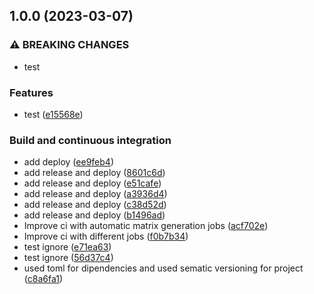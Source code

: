 ## 1.0.0 (2023-03-07)


### ⚠ BREAKING CHANGES

* test

### Features

* test ([e15568e](https://github.com/AndreaBrighi/testCIAndroid/commit/e15568e4249d8b10010d2984b5a59167786c5d85))


### Build and continuous integration

* add deploy ([ee9feb4](https://github.com/AndreaBrighi/testCIAndroid/commit/ee9feb4f8e382bc7c42c290682d3b4f8fa72f2df))
* add release and deploy ([8601c6d](https://github.com/AndreaBrighi/testCIAndroid/commit/8601c6d37f115e17d1322c379c545d61d19db5cf))
* add release and deploy ([e51cafe](https://github.com/AndreaBrighi/testCIAndroid/commit/e51cafef065428c932f9d9604d709dcb31e399a1))
* add release and deploy ([a3936d4](https://github.com/AndreaBrighi/testCIAndroid/commit/a3936d44e90282a4f3feafc6f54583771108cf0e))
* add release and deploy ([c38d52d](https://github.com/AndreaBrighi/testCIAndroid/commit/c38d52d3960feafb67a834aac7b7796447e58352))
* add release and deploy ([b1496ad](https://github.com/AndreaBrighi/testCIAndroid/commit/b1496adf5c17c0e157a40f47acc13ae720861879))
* Improve ci with automatic matrix generation jobs ([acf702e](https://github.com/AndreaBrighi/testCIAndroid/commit/acf702e387455b6056a6e8e18a5deb7b48115f83))
* Improve ci with different jobs ([f0b7b34](https://github.com/AndreaBrighi/testCIAndroid/commit/f0b7b34270e6a40a9fd7286ad62498e19849a6e9))
* test ignore ([e71ea63](https://github.com/AndreaBrighi/testCIAndroid/commit/e71ea63e52de6c08cb57847caa846a5685bb9dbd))
* test ignore ([56d37c4](https://github.com/AndreaBrighi/testCIAndroid/commit/56d37c469dd32cda8fc1b343d071b4cd85cfb224))
* used toml for dipendencies and used sematic versioning for project ([c8a6fa1](https://github.com/AndreaBrighi/testCIAndroid/commit/c8a6fa1aa8316c574ca77a666a65cff12495eee7))
